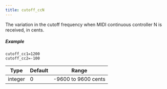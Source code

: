 ```yaml
---
title: cutoff_ccN
---
```

The variation in the cutoff frequency
when MIDI continuous controller N is received, in cents.

##### Example

```
cutoff_cc1=1200
cutoff_cc2=-100
```

| Type    | Default | Range               |
| ---     | ---     | ---                 |
| integer | 0       | -9600 to 9600 cents |
